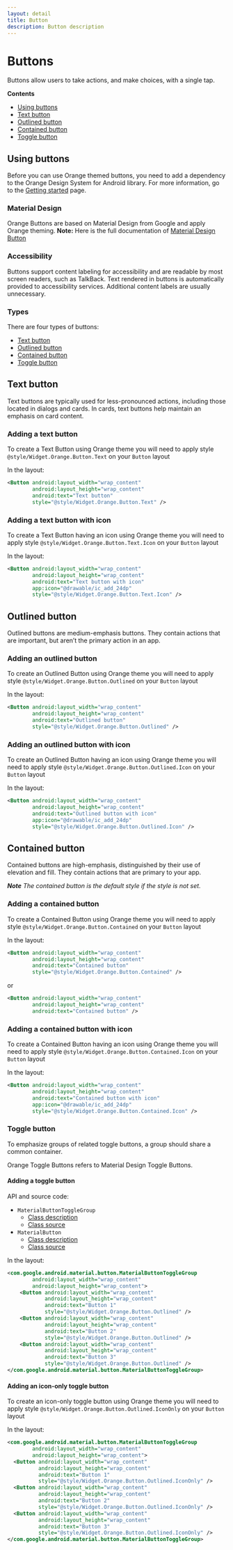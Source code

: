 ```yaml
---
layout: detail
title: Button
description: Button description
---
```


# Buttons

Buttons allow users to take actions, and make choices, with a single tap.

**Contents**

* [Using buttons](#using-buttons)
* [Text button](#text-button)
* [Outlined button](#outlined-button)
* [Contained button](#contained-button)
* [Toggle button](#toggle-button)

## Using buttons

Before you can use Orange themed buttons, you need to add a dependency to the Orange Design System
for Android library. For more information, go to the
[Getting started](../getting-started.md) page.

### Material Design

Orange Buttons are based on Material Design from Google and apply Orange theming.
**Note:** Here is the full documentation
of [Material Design Button](https://material.io/components/buttons/)

### Accessibility

Buttons support content labeling for accessibility and are readable by most screen readers, such as
TalkBack. Text rendered in buttons is automatically provided to accessibility services. Additional
content labels are usually unnecessary.

### Types

There are four types of buttons:

- [Text button](#text-button)
- [Outlined button](#outlined-button)
- [Contained button](#contained-button)
- [Toggle button](#toggle-button)

## Text button

Text buttons are typically used for less-pronounced actions, including those located in dialogs and
cards. In cards, text buttons help maintain an emphasis on card content.

### Adding a text button

To create a Text Button using Orange theme you will need to apply
style `@style/Widget.Orange.Button.Text` on your `Button` layout

In the layout:

```xml
<Button android:layout_width="wrap_content"
        android:layout_height="wrap_content"
        android:text="Text button"
        style="@style/Widget.Orange.Button.Text" />
```

### Adding a text button with icon

To create a Text Button having an icon using Orange theme you will need to apply
style `@style/Widget.Orange.Button.Text.Icon` on your `Button` layout

In the layout:

```xml
<Button android:layout_width="wrap_content"
        android:layout_height="wrap_content"
        android:text="Text button with icon"
        app:icon="@drawable/ic_add_24dp"
        style="@style/Widget.Orange.Button.Text.Icon" />
```

## Outlined button

Outlined buttons are medium-emphasis buttons. They contain actions that are important, but aren’t
the primary action in an app.

### Adding an outlined button

To create an Outlined Button using Orange theme you will need to apply
style `@style/Widget.Orange.Button.Outlined` on your `Button` layout

In the layout:

```xml
<Button android:layout_width="wrap_content"
        android:layout_height="wrap_content"
        android:text="Outlined button"
        style="@style/Widget.Orange.Button.Outlined" />
```

### Adding an outlined button with icon

To create an Outlined Button having an icon using Orange theme you will need to apply
style `@style/Widget.Orange.Button.Outlined.Icon` on your `Button` layout

In the layout:

```xml
<Button android:layout_width="wrap_content"
        android:layout_height="wrap_content"
        android:text="Outlined button with icon"
        app:icon="@drawable/ic_add_24dp"
        style="@style/Widget.Orange.Button.Outlined.Icon" />
```

## Contained button

Contained buttons are high-emphasis, distinguished by their use of elevation and fill. They contain
actions that are primary to your app.

_**Note** The contained button is the default style if the style is not set._

### Adding a contained button

To create a Contained Button using Orange theme you will need to apply
style `@style/Widget.Orange.Button.Contained` on your `Button` layout

In the layout:

```xml
<Button android:layout_width="wrap_content"
        android:layout_height="wrap_content"
        android:text="Contained button"
        style="@style/Widget.Orange.Button.Contained" />
```

or

```xml
<Button android:layout_width="wrap_content"
        android:layout_height="wrap_content"
        android:text="Contained button" />
```

### Adding a contained button with icon

To create a Contained Button having an icon using Orange theme you will need to apply
style `@style/Widget.Orange.Button.Contained.Icon` on your `Button` layout

In the layout:

```xml
<Button android:layout_width="wrap_content"
        android:layout_height="wrap_content"
        android:text="Contained button with icon"
        app:icon="@drawable/ic_add_24dp"
        style="@style/Widget.Orange.Button.Contained.Icon" />
```

### Toggle button

To emphasize groups of related toggle buttons, a group should share a common container.

Orange Toggle Buttons refers to Material Design Toggle Buttons.

#### Adding a toggle button

API and source code:

* `MaterialButtonToggleGroup`
    * [Class description](https://developer.android.com/reference/com/google/android/material/button/MaterialButtonToggleGroup)
    * [Class source](https://github.com/material-components/material-components-android/tree/master/lib/java/com/google/android/material/button/MaterialButtonToggleGroup.java)
* `MaterialButton`
    * [Class description](https://developer.android.com/reference/com/google/android/material/button/MaterialButton)
    * [Class source](https://github.com/material-components/material-components-android/tree/master/lib/java/com/google/android/material/button/MaterialButton.java)

In the layout:

```xml
<com.google.android.material.button.MaterialButtonToggleGroup
        android:layout_width="wrap_content"
        android:layout_height="wrap_content">
    <Button android:layout_width="wrap_content"
            android:layout_height="wrap_content"
            android:text="Button 1"
            style="@style/Widget.Orange.Button.Outlined" />
    <Button android:layout_width="wrap_content"
            android:layout_height="wrap_content"
            android:text="Button 2"
            style="@style/Widget.Orange.Button.Outlined" />
    <Button android:layout_width="wrap_content"
            android:layout_height="wrap_content"
            android:text="Button 3"
            style="@style/Widget.Orange.Button.Outlined" />
</com.google.android.material.button.MaterialButtonToggleGroup>
```

#### Adding an icon-only toggle button

To create an icon-only toggle button using Orange theme you will need to apply
style `@style/Widget.Orange.Button.Outlined.IconOnly` on your `Button` layout

In the layout:

```xml
<com.google.android.material.button.MaterialButtonToggleGroup
        android:layout_width="wrap_content"
        android:layout_height="wrap_content">
  <Button android:layout_width="wrap_content"
          android:layout_height="wrap_content"
          android:text="Button 1"
          style="@style/Widget.Orange.Button.Outlined.IconOnly" />
  <Button android:layout_width="wrap_content"
          android:layout_height="wrap_content"
          android:text="Button 2"
          style="@style/Widget.Orange.Button.Outlined.IconOnly" />
  <Button android:layout_width="wrap_content"
          android:layout_height="wrap_content"
          android:text="Button 3"
          style="@style/Widget.Orange.Button.Outlined.IconOnly" />
</com.google.android.material.button.MaterialButtonToggleGroup>
```